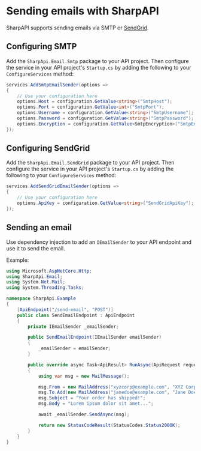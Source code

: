 # Sending emails with SharpAPI

SharpAPI supports sending emails via SMTP or [SendGrid](https://sendgrid.com/).

## Configuring SMTP

Add the `SharpApi.Email.Smtp` package to your API project. Then configure the service in your API project's `Startup.cs` by adding the following to your `ConfigureServices` method:

```cs
services.AddSmtpEmailSender(options =>
{
    // Use your configuration here
    options.Host = configuration.GetValue<string>("SmtpHost");
    options.Port = configuration.GetValue<int>("SmtpPort");
    options.Username = configuration.GetValue<string>("SmtpUsername");
    options.Password = configuration.GetValue<string>("SmtpPassword");
    options.Encryption = configuration.GetValue<SmtpEncryption>("SmtpEncryption");
});
```

## Configuring SendGrid

Add the `SharpApi.Email.SendGrid` package to your API project. Then configure the service in your API project's `Startup.cs` by adding the following to your `ConfigureServices` method:

```cs
services.AddSendGridEmailSender(options =>
{
    // Use your configuration here
    options.ApiKey = configuration.GetValue<string>("SendGridApiKey");
});
```

## Sending an email

Use dependency injection to add an `IEmailSender` to your API endpoint and use it to send the email.

Example:

```cs
using Microsoft.AspNetCore.Http;
using SharpApi.Email;
using System.Net.Mail;
using System.Threading.Tasks;

namespace SharpApi.Example
{
    [ApiEndpoint("/send-email", "POST")]
    public class SendEmailEndpoint : ApiEndpoint
    {
        private IEmailSender _emailSender;

        public SendEmailEndpoint(IEmailSender emailSender)
        {
            _emailSender = emailSender;
        }

        public override async Task<ApiResult> RunAsync(ApiRequest request)
        {
            using var msg = new MailMessage();

            msg.From = new MailAddress("xyzcorp@example.com", "XYZ Corporation");
            msg.To.Add(new MailAddress("janedoe@example.com", "Jane Doe"));
            msg.Subject = "Your order has shipped!";
            msg.Body = "Lorem ipsum dolor sit amet...";

            await _emailSender.SendAsync(msg);

            return new StatusCodeResult(StatusCodes.Status200OK);
        }
    }
}
```
